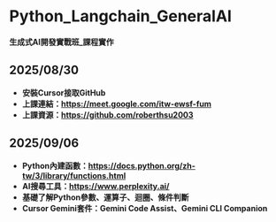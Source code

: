 # Python_Langchain_GeneralAI
**生成式AI開發實戰班_課程實作**
## 2025/08/30
- **安裝Cursor接取GitHub**
- **上課連結：https://meet.google.com/itw-ewsf-fum**
- **上課資源：https://github.com/roberthsu2003**
## 2025/09/06
- **Python內建函數：https://docs.python.org/zh-tw/3/library/functions.html**
- **AI搜尋工具：https://www.perplexity.ai/**
- **基礎了解Python參數、運算子、迴圈、條件判斷**
- **Cursor Gemini套件：Gemini Code Assist、Gemini CLI Companion**